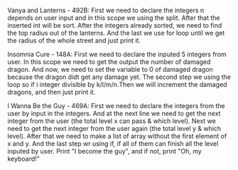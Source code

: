 Vanya and Lanterns - 492B:
First we need to declare the integers n depends on user input and in this scope we using the split. After that the inserted int will be sort. After the integers already sorted, we need to find the top radius out of the lanterns. And the last we use for loop until we get the radius of the whole street and just print it. 

Insomnia Cure - 148A:
First we need to declare the inputed 5 integers from user. In this scope we need to get the output the number of damaged dragon. And now, we need to set the variable to 0 of damaged dragon because the dragon didt get any damage yet. The second step we using the loop so if i integer divisible by k/l/m/n.Then we will increment the damaged dragons, and then just print it.

I Wanna Be the Guy - 469A:
First we need to declare the integers from the user by input in the integers. And at the next line we need to get the next integer from the user (the total level x can pass & which level). Next we need to get the next integer from the user again (the total level y & which level). After that we need to make a list of array without the first element of x and y. And the last step wr using if, if all of them can finish all the level inputed by user. Print "I become the guy", and if not, print "Oh, my keyboard!"
